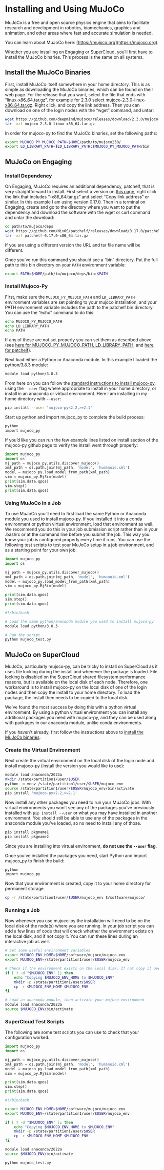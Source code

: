 # Installing and Using MuJoCo

MuJoCo is a free and open source physics engine that aims to facilitate research and development in robotics, biomechanics, graphics and animation, and other areas where fast and accurate simulation is needed.

You can learn about MuJoCo here: [https://mujoco.org](https://mujoco.org).

Whether you are installing on Engaging or SuperCloud, you’ll first have to install the MuJoCo binaries. This process is the same on all systems.

## Install the MuJoCo Binaries

First, install MuJoCo itself somewhere in your home directory. This is as simple as downloading the MuJoCo binaries, which can be found on their web page. For the release that you want, select the file that ends with “linux-x86_64.tar.gz”, for example for 2.3.0 select [mujoco-2.3.0-linux-x86_64.tar.gz](https://github.com/deepmind/mujoco/releases/download/2.3.0/mujoco-2.3.0-linux-x86_64.tar.gz). Right click, and copy the link address. Then you can download on one of the login nodes with the “wget” command, and untar:

```bash
wget https://github.com/deepmind/mujoco/releases/download/2.3.0/mujoco-2.3.0-linux-x86_64.tar.gz
tar -xzf mujoco-2.3.0-linux-x86_64.tar.gz
```

In order for mujoco-py to find the MuJoCo binaries, set the following paths:

```bash
export MUJOCO_PY_MUJOCO_PATH=$HOME/path/to/mujoco230/
export LD_LIBRARY_PATH=$LD_LIBRARY_PATH:$MUJOCO_PY_MUJOCO_PATH/bin
```

## MuJoCo on Engaging

### Install Dependency

On Engaging, MuJoCo requires an additional dependency, patchelf, that is very straightforward to install. First select a version on [this page](https://github.com/NixOS/patchelf/releases), right click the link that includes “-x86_64.tar.gz” and select “Copy link address” or similar. In this example I am using version 0.17.0. Then in a terminal on Engaging, create and go to the directory where you want to put the dependency and download the software with the wget or curl command and untar the download:

```bash
cd path/to/mujoco/deps
wget https://github.com/NixOS/patchelf/releases/download/0.17.0/patchelf-0.17.0-x86_64.tar.gz
tar -xzf patchelf-0.17.0-x86_64.tar.gz
```

If you are using a different version the URL and tar file name will be different.

Once you’ve run this command you should see a “bin” directory. Put the full path to this bin directory on your `PATH` environment variable:

```bash
export PATH=$HOME/path/to/mujoco/deps/bin:$PATH
```

### Install Mujoco-Py

First, make sure the `MUJOCO_PY_MUJOCO_PATH` and `LD_LIBRARY_PATH` environment variables are set pointing to your mujoco installation, and your PATH environment variable includes the path to the patchelf bin directory. You can use the “echo” command to do this:

```bash
echo MUJOCO_PY_MUJOCO_PATH
echo LD_LIBRARY_PATH
echo PATH
```

If any of these are not set properly you can set them as described above (see [here for MUJOCO_PY_MUJOCO_PATH, LD_LIBRARY_PATH](#install-the-mujoco-binaries), and [here for patchelf](#install-dependency)).

Next load either a Python or Anaconda module. In this example I loaded the python/3.8.3 module:

```bash
module load python/3.8.3
```

From here on you can follow the [standard instructions to install mujoco-py](https://github.com/openai/mujoco-py), using the `--user` flag where appropriate to install in your home directory, or install in an anaconda or virtual environment. Here I am installing in my home directory with `--user`:

```bash
pip install --user 'mujoco-py<2.2,>=2.1'
```

Start up python and import mujoco_py to complete the build process:

```bash
python
import mujoco_py
```

If you’d like you can run the few example lines listed on install section of the mujoco-py github page to verify the install went through properly:

```python
import mujoco_py
import os
mj_path = mujoco_py.utils.discover_mujoco()
xml_path = os.path.join(mj_path, 'model', 'humanoid.xml')
model = mujoco_py.load_model_from_path(xml_path)
sim = mujoco_py.MjSim(model)
print(sim.data.qpos)
sim.step()
print(sim.data.qpos)
```

### Using MuJoCo in a Job

To use MuJoCo you’ll need to first load the same Python or Anaconda module you used to install mujoco-py. If you installed it into a conda environment or python virtual environment, load that environment as well. We recommend you do this in your job submission script rather than in your .bashrc or at the command line before you submit the job. This way you know your job is configured properly every time it runs. You can use the following test scripts to test your MuJoCo setup in a job environment, and as a starting point for your own job:

``` py title="mujoco_test.py"
import mujoco_py
import os

mj_path = mujoco_py.utils.discover_mujoco()
xml_path = os.path.join(mj_path, 'model', 'humanoid.xml')
model = mujoco_py.load_model_from_path(xml_path)
sim = mujoco_py.MjSim(model)

print(sim.data.qpos)
sim.step()
print(sim.data.qpos)
```

``` bash title="submit_test.sh"
#!/bin/bash

# Load the same python/anaconda module you used to install mujoco-py
module load python/3.8.3

# Run the script
python mujoco_test.py
```

## MuJoCo on SuperCloud

MuJoCo, particularly mujoco-py, can be tricky to install on SuperCloud as it uses file locking during the install and whenever the package is loaded. File locking is disabled on the SuperCloud shared filesystem performance reasons, but is available on the local disk of each node. Therefore, one workaround is to install mujoco-py on the local disk of one of the login nodes and then copy the install to your home directory. To load the package, the install then needs to be copied to the local disk.

We’ve found the most success by doing this with a python virtual environment. By using a python virtual environment you can install any additional packages you need with mujoco-py, and they can be used along with packages in our anaconda module, unlike conda environments.

If you haven't already, first follow the instructions above to [install the MuJoCo binaries](#install-the-mujoco-binaries).

### Create the Virtual Environment

Next create the virtual environment on the local disk of the login node and install mujoco-py (install the version you would like to use):

``` bash
module load anaconda/2023a
mkdir /state/partition1/user/$USER
python -m venv /state/partition1/user/$USER/mujoco_env
source /state/partition1/user/$USER/mujoco_env/bin/activate
pip install 'mujoco-py<2.2,>=2.1'
```

Now install any other packages you need to run your MuJoCo jobs. With virtual environments you won’t see any of the packages you’ve previously installed with `pip install --user` or what you may have installed in another environment. You should still be able to use any of the packages in the anaconda module you’ve loaded, so no need to install any of those.

``` bash
pip install pkgname1
pip install pkgname2
```

Since you are installing into virtual environment, **do not use the `--user` flag**.

Once you’ve installed the packages you need, start Python and import mujoco_py to finish the build:

``` bash
python
import mujoco_py
```

Now that your environment is created, copy it to your home directory for permanent storage.

``` bash
cp -r /state/partition1/user/$USER/mujoco_env $/software/mujoco/
```

### Running a Job

Now whenever you use mujoco-py the installation will need to be on the local disk of the node(s) where you are running. In your job script you can add a few lines of code that will check whether the environment exists on the local disk, and if not copy it. You can run these lines during an interactive job as well.

``` bash
# Set some useful environment variables
export MUJOCO_ENV_HOME=$HOME/software/mujoco/mujoco_env
export MUJOCO_ENV=/state/partition1/user/$USER/mujoco_env

# Check if the environment exists on the local disk. If not copy it over from the home directory.
if [ ! -d "$MUJOCO_ENV" ]; then
    echo "Copying $MUJOCO_ENV_HOME to $MUJOCO_ENV"
    mkdir -p /state/partition1/user/$USER
    cp -r $MUJOCO_ENV_HOME $MUJOCO_ENV
fi

# Load an anaconda module, then activate your mujoco environment
module load anaconda/2023a
source $MUJOCO_ENV/bin/activate
```

### SuperCloud Test Scripts

The following are some test scripts you can use to check that your configuration worked.

``` py title="mujoco_test.py"
import mujoco_py
import os

mj_path = mujoco_py.utils.discover_mujoco()
xml_path = os.path.join(mj_path, 'model', 'humanoid.xml')
model = mujoco_py.load_model_from_path(xml_path)
sim = mujoco_py.MjSim(model)

print(sim.data.qpos)
sim.step()
print(sim.data.qpos)
```

``` bash title="submit_test.sh"
#!/bin/bash

export MUJOCO_ENV_HOME=$HOME/software/mujoco/mujoco_env
export MUJOCO_ENV=/state/partition1/user/$USER/mujoco_env

if [ ! -d "$MUJOCO_ENV" ]; then
    echo "Copying $MUJOCO_ENV_HOME to $MUJOCO_ENV"
    mkdir -p /state/partition1/user/$USER
    cp -r $MUJOCO_ENV_HOME $MUJOCO_ENV
fi

module load anaconda/2022a
source $MUJOCO_ENV/bin/activate

python mujoco_test.py
```